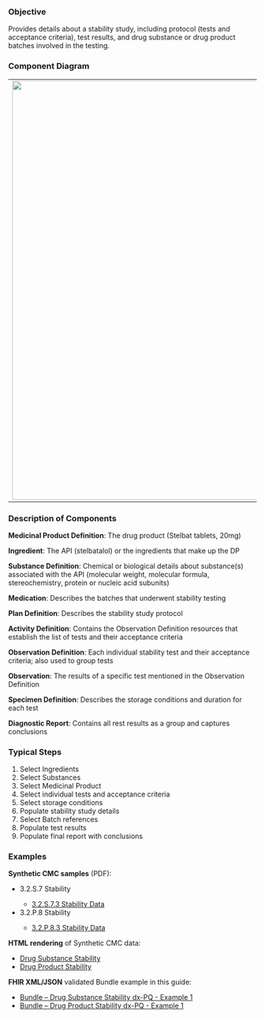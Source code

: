 ### Objective
Provides details about a stability study, including protocol (tests and acceptance criteria), test results, and drug substance or drug product batches involved in the testing.

### Component Diagram
<table>
<tr><td><img src="stability_FHIR_resources [2023-07-28 Rik].png" width="850"/></td></tr>
</table>

### Description of Components
**Medicinal Product Definition**: The drug product (Stelbat tablets, 20mg)

**Ingredient**: The API (stelbatalol) or the ingredients that make up the DP

**Substance Definition**: Chemical or biological details about substance(s) associated with the API (molecular weight, molecular formula, stereochemistry, protein or nucleic acid subunits) 

**Medication**: Describes the batches that underwent stability testing

**Plan Definition**: Describes the stability study protocol

**Activity Definition**: Contains the Observation Definition resources that establish the list of tests and their acceptance criteria

**Observation Definition**: Each individual stability test and their acceptance criteria; also used to group tests

**Observation**: The results of a specific test mentioned in the Observation Definition

**Specimen Definition**: Describes the storage conditions and duration for each test

**Diagnostic Report**: Contains all rest results as a group and captures conclusions

### Typical Steps
1. Select Ingredients
2. Select Substances
3. Select Medicinal Product
4. Select individual tests and acceptance criteria
5. Select storage conditions
6. Populate stability study details
7. Select Batch references
8. Populate test results
9. Populate final report with conclusions

### Examples
<html>
<body>
<p><b>Synthetic CMC samples</b> (PDF):</p>
<ul>
<li>3.2.S.7 Stability </li>
<ul><li><a href="https://github.com/HL7/uv-dx-pq/raw/master/input/examples-pdf/3.2.S.7.3_Stability_Data.pdf ">3.2.S.7.3 Stability Data</a></li></ul>

<li>3.2.P.8 Stability </li>
<ul><li><a href="https://github.com/HL7/uv-dx-pq/raw/master/input/examples-pdf/3.2.P.8.3_Stability_Data.pdf ">3.2.P.8.3 Stability Data</a></li></ul>
</ul>
<p><b>HTML rendering</b> of Synthetic CMC data:</p>
<ul><li><a href="stability_rend_s.html">Drug Substance Stability</a> </li>
<li><a href="stability_rend_p.html">Drug Product Stability</a> </li></ul>

<p><b>FHIR XML/JSON</b> validated Bundle example in this guide:</p>
<ul><li><a href="https://build.fhir.org/ig/HL7/uv-dx-pq/branches/master/Bundle-bundle-drug-substance-stability-dxpq-ex1.html">Bundle – Drug Substance Stability dx-PQ - Example 1</a></li>
<li><a href="https://build.fhir.org/ig/HL7/uv-dx-pq/branches/master/Bundle-bundle-drug-product-stability-dxpq-ex1.html">Bundle – Drug Product Stability dx-PQ - Example 1</a></li>
</ul>
</body>
</html>